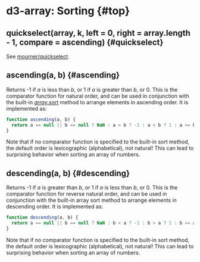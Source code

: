# d3-array: Sorting {#top}

## quickselect(array, k, left = 0, right = array.length - 1, compare = ascending) {#quickselect}

<!-- [Source](https://github.com/d3/d3-array/blob/main/src/quickselect.js) -->
<!-- [Examples](https://observablehq.com/@d3/d3-quickselect) -->

See [mourner/quickselect](https://github.com/mourner/quickselect/blob/master/README.md).

## ascending(a, b) {#ascending}

<!-- [Source](https://github.com/d3/d3-array/blob/main/src/ascending.js) -->
<!-- [Examples](https://observablehq.com/@d3/d3-ascending) -->

Returns -1 if *a* is less than *b*, or 1 if *a* is greater than *b*, or 0. This is the comparator function for natural order, and can be used in conjunction with the built-in [*array*.sort](https://developer.mozilla.org/docs/Web/JavaScript/Reference/Global_Objects/Array/sort) method to arrange elements in ascending order. It is implemented as:

```js
function ascending(a, b) {
  return a == null || b == null ? NaN : a < b ? -1 : a > b ? 1 : a >= b ? 0 : NaN;
}
```

Note that if no comparator function is specified to the built-in sort method, the default order is lexicographic (alphabetical), not natural! This can lead to surprising behavior when sorting an array of numbers.

## descending(a, b) {#descending}

<!-- [Source](https://github.com/d3/d3-array/blob/main/src/descending.js) -->
<!-- [Examples](https://observablehq.com/@d3/d3-ascending) -->

Returns -1 if *a* is greater than *b*, or 1 if *a* is less than *b*, or 0. This is the comparator function for reverse natural order, and can be used in conjunction with the built-in array sort method to arrange elements in descending order. It is implemented as:

```js
function descending(a, b) {
  return a == null || b == null ? NaN : b < a ? -1 : b > a ? 1 : b >= a ? 0 : NaN;
}
```

Note that if no comparator function is specified to the built-in sort method, the default order is lexicographic (alphabetical), not natural! This can lead to surprising behavior when sorting an array of numbers.
